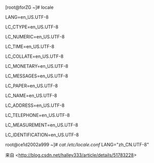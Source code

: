 [root@forZG ~]# locale

LANG=en_US.UTF-8

LC_CTYPE=en_US.UTF-8

LC_NUMERIC=en_US.UTF-8

LC_TIME=en_US.UTF-8

LC_COLLATE=en_US.UTF-8

LC_MONETARY=en_US.UTF-8

LC_MESSAGES=en_US.UTF-8

LC_PAPER=en_US.UTF-8

LC_NAME=en_US.UTF-8

LC_ADDRESS=en_US.UTF-8

LC_TELEPHONE=en_US.UTF-8

LC_MEASUREMENT=en_US.UTF-8

LC_IDENTIFICATION=en_US.UTF-8

 

 

root@ce1d2002a999 ~]*# cat /etc/locale.conf* 
 LANG="zh_CN.UTF-8"

 

来自 <<http://blog.csdn.net/halley333/article/details/51783228>> 

 

 